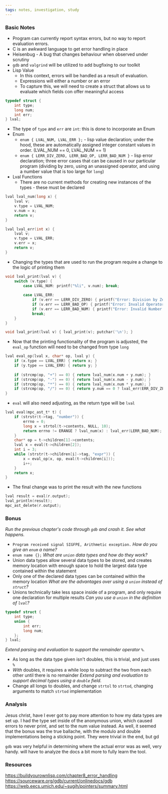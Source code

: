 ```yaml
---
tags: notes, investigation, study
---
```

### Basic Notes
- Program can currently report syntax errors, but no way to report evaluation errors. 
- C is an awkward language to get error handling in place
- Heisenbug - A bug that changes behaviour when observed under scrutiny
- `gdb` and `valgrind` will be utilized to add bugfixing to our toolkit
- Lisp Value
	- In this context, errors will be handled as a result of evaluation.
	- Expressions will either a number or an error
	- To capture this, we will need to create a struct that allows us to evaluate which fields con offer meaningful access
```c
typedef struct {
	int type;
	long num;
	int err;
} lval;
```
- The type of `type` and `err` are `int`: this is done to incorporate an Enum
- Enum
	- `enum { LVAL_NUM, LVAL_ERR };` - lisp value declaration; under the hood, these are automatically assigned integer constant values in order. (LVAL_NUM == 0, LVAL_NUM == 1)
	- `enum { LERR_DIV_ZERO, LERR_BAD_OP, LERR_BAD_NUM }` - lisp error declaration; three error cases that can be caused in our particular program (dividing by zero, using an unassigned operator, and using a number value that is too large for `long`)
- Lval Functions
	- There are no current methods for creating new instances of the types - these must be declared 
```c  
lval lval_num(long x) { 
	lval v;
	v.type = LVAL_NUM;
	v.num = x; 
	return v;
}

lval lval_err(int x) { 
	lval v;
	v.type = LVAL_ERR;
	v.err = x; 
	return v;
}
```
- Changing the types that are used to run the program require a change to the logic of printing them
```c
void lval_print(lval v) {
	switch (v.type) {
		case LVAL_NUM: printf("%li", v.num); break;
		
		case LVAL_ERR:
			if (v.err == LERR_DIV_ZERO) { printf("Error: Division by Zero!"); }
			if (v.err == LERR_BAD_OP) { printf("Error: Invalid Operator!"); }
			if (v.err == LERR_BAD_NUM) { printf("Error: Invalid Number!"); }
			break;
	}
}

void lval_print(lval v) { lval_print(v); putchar('\n'); }
```
- Now that the printing functionality of the program is adjusted, the `eval_op` function will need to be changed from type `long`
```c 
lval eval_op(lval x, char* op, lval y) {
	if (x.type == LVAL_ERR) { return x; }
	if (y.type == LVAL_ERR) { return y; }
	
	if (strcmp(op, "+") == 0) { return lval_num(x.num + y.num); }
	if (strcmp(op, "-") == 0) { return lval_num(x.num - y.num); }
	if (strcmp(op, "*") == 0) { return lval_num(x.num * y.num); }
	if (strcmp(op, "/") == 0) { return y.num == 0 ? lval_err(ERR_DIV_ZERO) : lval_num(x.num / y.num); }
}
```
- `eval` will also need adjusting, as the return type will be `lval`
```c 
lval eval(mpc_ast_t* t) {
	if (strstr(t->tag, "number")) {
		errno = 0;
		long x = strtol(t->contents, NULL, 10);
		return errno != ERANGE ? lval_num(x) : lval_err(LERR_BAD_NUM);
	}
	char* op = t->children[1]->contents;
	lval x = eval(t->children[2]);
	int i = 3;
	while (strstr(t->children[i]->tag, "expr")) {
		x = eval_op(x, op, eval(t->children[i]));
		i++;
	}
	return x;
}
```
- The final change was to print the result with the new functions
```c
lval result = eval(r.output);
lval_println(result);
mpc_ast_delete(r.output);
```
### Bonus
*Run the previous chapter's code through `gdb` and crash it. See what happens.*
- `Program received signal SIGFPE, Arithmetic exception.` 
*How do you give an `enum` a name?*
- `enum name {};`
*What are `union` data types and how do they work?*
- Union data types allow several data types to be stored, and creates memory location with enough space to hold the largest data type contained within the statement
- Only one of the declared data types can be contained within the memory location
*What are the advantages over using a `union` instead of `struct`?*
- Unions technically take less space inside of a program, and only require one declaration for multiple results
*Can you use a `union` in the definition of `lval`?*
```c
typedef struct {
	int type;
	union {
		int err;
		long num;
	};
} lval;
```
*Extend parsing and evaluation to support the remainder operator `%`.*
- As long as the data type given isn't doubles, this is trivial, and just uses `%`
- *With* doubles, it requires a while loop to subtract the two from each other until there is no remainder
*Extend parsing and evaluation to support decimal types using a `double` field.*
- Change all longs to doubles, and change `strtol` to `strtod`, changing arguments to match `strtod` implementation
### Analysis
Jesus christ, have I ever got to pay more attention to how my data types are set up. I had the type set inside of the anonymous union, which caused errors to never print, and set to the num value instead. As well, it seemed that the bonus was the true ballache, with the modulo and double implementations being a sticking point. They were trivial in the end, but gd 

`gdb` was very helpful in determining where the actual error was as well, very handy. will have to analyze the docs a bit more to fully learn the tool.
### Resources
https://buildyourownlisp.com/chapter8_error_handling
https://sourceware.org/gdb/current/onlinedocs/gdb
https://web.eecs.umich.edu/~sugih/pointers/summary.html